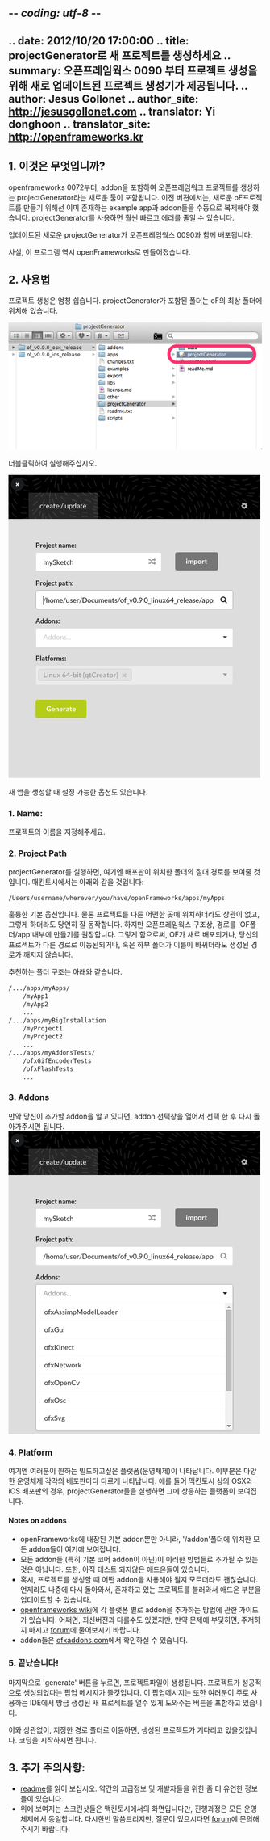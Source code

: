 -*- coding: utf-8 -*-
---
.. date: 2012/10/20 17:00:00
.. title: projectGenerator로 새 프로젝트를 생성하세요
.. summary: 오픈프레임웍스 0090 부터 프로젝트 생성을 위해 새로 업데이트된 프로젝트 생성기가 제공됩니다.
.. author: Jesus Gollonet
.. author_site: http://jesusgollonet.com
.. translator: Yi donghoon
.. translator_site: http://openframeworks.kr
---

## 1. 이것은 무엇입니까?
openframeworks 0072부터, addon을 포함하여 오픈프레임워크 프로젝트를 생성하는 projectGenerator라는 새로운 툴이 포함됩니다. 이전 버젼에서는, 새로운 oF프로젝트를 만들기 위해선 이미 존재하는 example app과 addon들을 수동으로 복제해야 했습니다. projectGenerator를 사용하면 훨씬 빠르고 에러를 줄일 수 있습니다.

업데이트된 새로운 projectGenerator가 오픈프레임웍스 0090과 함께 배포됩니다.

사실, 이 프로그램 역시 openFrameworks로 만들어졌습니다.

## 2. 사용법
프로젝트 생성은 엄청 쉽습니다.
projectGenerator가 포함된 폴더는 oF의 최상 폴더에 위치해 있습니다.

![Image: where is the projectGenerator](/tutorials/01_introduction/002_projectGenerator/new-pg-00.png)

더블클릭하여 실행해주십시오.

![Image: projectGenerator GUI](/tutorials/01_introduction/002_projectGenerator/new-pg-01.png)

새 앱을 생성할 때 설정 가능한 옵션도 있습니다.

### 1. Name:
프로젝트의 이름을 지정해주세요.

### 2. Project Path
projectGenerator를 실행하면, 여기엔 배포판이 위치한 폴더의 절대 경로를 보여줄 것입니다. 매킨토시에서는 아래와 같을 것입니다:
	
	/Users/username/wherever/you/have/openFrameworks/apps/myApps
	
훌륭한 기본 옵션입니다. 물론 프로젝트를 다른 어떤한 곳에 위치하더라도 상관이 없고, 그렇게 하더라도 당연히 잘 동작합니다. 하지만 오픈프레임웍스 구조상, 경로를 'OF폴더/app'내부에 만들기를 권장합니다. 그렇게 함으로써, OF가 새로 배포되거나, 당신의 프로젝트가 다른 경로로 이동된되거나, 혹은 하부 폴더가 이름이 바뀌더라도 생성된 경로가 깨지지 않습니다.

추천하는 폴더 구조는 아래와 같습니다.
	
	/.../apps/myApps/
		/myApp1
		/myApp2
		...
	/.../apps/myBigInstallation
		/myProject1
		/myProject2
		...
	/.../apps/myAddonsTests/
		/ofxGifEncoderTests
		/ofxFlashTests
		...
		


### 3. Addons
만약 당신이 추가할 addon을 알고 있다면, addon 선택창을 열어서 선택 한 후 다시 돌아가주시면 됩니다.
![Image: projectGenerator - selecting addons](/tutorials/01_introduction/002_projectGenerator/new-pg-02.png)
	
### 4. Platform
여기엔 여러분이 원하는 빌드하고싶은 플랫폼(운영체제)이 나타납니다. 이부분은 다양한 운영체제 각각의 배포판마다 다르게 나타납니다.
에를 들어 맥킨토시 상의 OSX와 iOS 배포판의 경우, projectGenerator들을 실행하면 그에 상응하는 플랫폼이 보여집니다.

#### Notes on addons
- openFrameworks에 내장된 기본 addon뿐만 아니라, '/addon'폴더에 위치한 모든 addon들이 여기에 보여집니다.
- 모든 addon들 (특히 기본 코어 addon이 아닌)이 이러한 방법들로 추가될 수 있는것은 아닙니다. 또한, 아직 테스트 되지않은 애드온들이 있습니다.
- 혹시, 프로젝트를 생성할 때 어떤 addon을 사용해야 될지 모르더라도 괜찮습니다. 언제라도 나중에 다시 돌아와서, 존재하고 있는 프로젝트를 불러와서 애드온 부분을 업데이트할 수 있습니다.
- [openframeworks wiki](http://wiki.openframeworks.cc/index.php?title=Main_Page)에 각 플랫폼 별로 addon을 추가하는 방법에 관한 가이드가 있습니다. 어쩌면, 최신버전과 다를수도 있겠지만, 만약 문제에 부딫히면, 주저하지 마시고 [forum](http://forum.openframeworks.cc/index.php)에 물어보시기 바랍니다.
- addon들은 [ofxaddons.com](http://ofxaddons.com)에서 확인하실 수 있습니다.

### 5. 끝났습니다!
마지막으로 'generate' 버튼을 누르면, 프로젝트파일이 생성됩니다. 프로젝트가 성공적으로 생성되었다는 팝업 메시지가 뜰것입니다. 이 팝업메시지는 또한 여러분이 주로 사용하는 IDE에서 방금 생성된 새 프로젝트를 열수 있게 도와주는 버튼을 포함하고 있습니다. 

이와 상관없이, 지정한 경로 폴더로 이동하면, 생성된 프로젝트가 기다리고 있을것입니다. 코딩을 시작하시면 됩니다.

## 3. 추가 주의사항:
- [readme](https://github.com/ofZach/projectGeneratorSimple/tree/master/bin)를 읽어 보십시오. 약간의 고급정보 및 개발자들을 위한 좀 더 유연한 정보들이 있습니다.
- 위에 보여지는 스크린샷들은 맥킨토시에서의 화면입니다만, 진행과정은 모든 운영체제에서 동일합니다. 다시한번 말씀드리지만, 질문이 있으시다면  [forum](http://forum.openframeworks.cc/index.php)에 문의해주시기 바랍니다.

